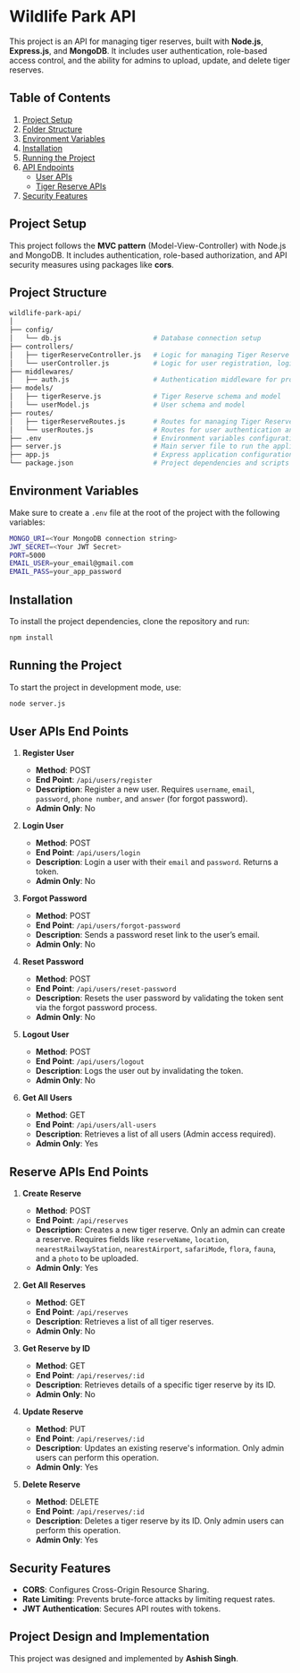 # Wildlife Park API

This project is an API for managing tiger reserves, built with **Node.js**, **Express.js**, and **MongoDB**. It includes user authentication, role-based access control, and the ability for admins to upload, update, and delete tiger reserves.

## Table of Contents
1. [Project Setup](#project-setup)
2. [Folder Structure](#folder-structure)
3. [Environment Variables](#environment-variables)
4. [Installation](#installation)
5. [Running the Project](#running-the-project)
6. [API Endpoints](#api-endpoints)
    - [User APIs](#user-apis)
    - [Tiger Reserve APIs](#tiger-reserve-apis)
7. [Security Features](#security-features)

## Project Setup

This project follows the **MVC pattern** (Model-View-Controller) with Node.js and MongoDB. It includes authentication, role-based authorization, and API security measures using packages like **cors**.

## Project Structure

```bash
wildlife-park-api/
│
├── config/
│   └── db.js                       # Database connection setup
├── controllers/
│   ├── tigerReserveController.js   # Logic for managing Tiger Reserve data
│   └── userController.js           # Logic for user registration, login, and authentication
├── middlewares/
│   ├── auth.js                     # Authentication middleware for protecting routes
├── models/
│   ├── tigerReserve.js             # Tiger Reserve schema and model
│   └── userModel.js                # User schema and model
├── routes/
│   ├── tigerReserveRoutes.js       # Routes for managing Tiger Reserves
│   └── userRoutes.js               # Routes for user authentication and management
├── .env                            # Environment variables configuration (e.g., database URL, JWT secret)
├── server.js                       # Main server file to run the application
├── app.js                          # Express application configuration and middleware setup
└── package.json                    # Project dependencies and scripts
```


## Environment Variables

Make sure to create a `.env` file at the root of the project with the following variables:

```bash
MONGO_URI=<Your MongoDB connection string>
JWT_SECRET=<Your JWT Secret>
PORT=5000
EMAIL_USER=your_email@gmail.com
EMAIL_PASS=your_app_password  
```

## Installation

To install the project dependencies, clone the repository and run:

```bash
npm install
```

## Running the Project

To start the project in development mode, use:

```bash
node server.js
```

## User APIs End Points

1. **Register User**
   - **Method**: POST
   - **End Point**: `/api/users/register`
   - **Description**: Register a new user. Requires `username`, `email`, `password`, `phone number`, and `answer` (for forgot password).
   - **Admin Only**: No

2. **Login User**
   - **Method**: POST
   - **End Point**: `/api/users/login`
   - **Description**: Login a user with their `email` and `password`. Returns a token.
   - **Admin Only**: No

3. **Forgot Password**
   - **Method**: POST
   - **End Point**: `/api/users/forgot-password`
   - **Description**: Sends a password reset link to the user’s email.
   - **Admin Only**: No

4. **Reset Password**
   - **Method**: POST
   - **End Point**: `/api/users/reset-password`
   - **Description**: Resets the user password by validating the token sent via the forgot password process.
   - **Admin Only**: No

5. **Logout User**
   - **Method**: POST
   - **End Point**: `/api/users/logout`
   - **Description**: Logs the user out by invalidating the token.
   - **Admin Only**: No

6. **Get All Users**
   - **Method**: GET
   - **End Point**: `/api/users/all-users`
   - **Description**: Retrieves a list of all users (Admin access required).
   - **Admin Only**: Yes

## Reserve APIs End Points

1. **Create Reserve**
   - **Method**: POST
   - **End Point**: `/api/reserves`
   - **Description**: Creates a new tiger reserve. Only an admin can create a reserve. Requires fields like `reserveName`, `location`, `nearestRailwayStation`, `nearestAirport`, `safariMode`, `flora`, `fauna`, and a `photo` to be uploaded.
   - **Admin Only**: Yes

2. **Get All Reserves**
   - **Method**: GET
   - **End Point**: `/api/reserves`
   - **Description**: Retrieves a list of all tiger reserves.
   - **Admin Only**: No

3. **Get Reserve by ID**
   - **Method**: GET
   - **End Point**: `/api/reserves/:id`
   - **Description**: Retrieves details of a specific tiger reserve by its ID.
   - **Admin Only**: No

4. **Update Reserve**
   - **Method**: PUT
   - **End Point**: `/api/reserves/:id`
   - **Description**: Updates an existing reserve's information. Only admin users can perform this operation.
   - **Admin Only**: Yes

5. **Delete Reserve**
   - **Method**: DELETE
   - **End Point**: `/api/reserves/:id`
   - **Description**: Deletes a tiger reserve by its ID. Only admin users can perform this operation.
   - **Admin Only**: Yes

## Security Features

- **CORS**: Configures Cross-Origin Resource Sharing.
- **Rate Limiting**: Prevents brute-force attacks by limiting request rates.
- **JWT Authentication**: Secures API routes with tokens.

## Project Design and Implementation

This project was designed and implemented by **Ashish Singh**.
